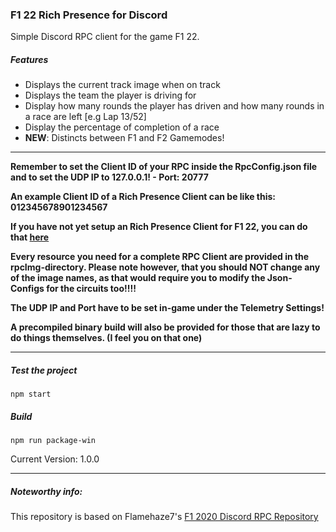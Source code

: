 ### F1 22 Rich Presence for Discord
Simple Discord RPC client for the game F1 22.

##### Features

- Displays the current track image when on track
- Displays the team the player is driving for
- Display how many rounds the player has driven and how many rounds in a race are left [e.g Lap 13/52]
- Display the percentage of completion of a race
- **NEW**: Distincts between F1 and F2 Gamemodes!

-----

**Remember to set the Client ID of your RPC inside the RpcConfig.json file and to set the UDP IP to 127.0.0.1! - Port: 20777**

**An example Client ID of a Rich Presence Client can be like this: 012345678901234567**

**If you have not yet setup an Rich Presence Client for F1 22, you can do that [here](https://discord.com/developers/applications)**

**Every resource you need for a complete RPC Client are provided in the rpcImg-directory. Please note however, that you should NOT change any of the image names, as that would require you to modify the Json-Configs for the circuits too!!!!**

**The UDP IP and Port have to be set in-game under the Telemetry Settings!**

**A precompiled binary build will also be provided for those that are lazy to do things themselves. (I feel you on that one)**

-----

##### Test the project
`npm start`

##### Build
`npm run package-win`

Current Version: 1.0.0

-----

##### Noteworthy info:
This repository is based on Flamehaze7's [F1 2020 Discord RPC Repository](https://github.com/Flamehaze7/F1-2020-Discord-RPC)